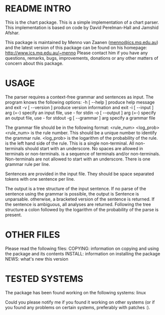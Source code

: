 # README INTRO

This is the chart package.  This is a simple implementation of a chart
parser.  This implementation is based on code by David Perelman-Hall
and Jamshid Afshar.

This package is maintained by
    Menno van Zaanen (menno@ics.mq.edu.au)
and the latest version of this package can be found on his homepage:
    http://www.ics.mq.edu.au/~menno
Please contact him if you have any questions, remarks, bugs,
improvements, donations or any other matters of concern about this
package.


# USAGE

The parser requires a context-free grammar and sentences as input.
The program knows the following options:
  -h [ --help ]            produce help message and exit
  -v [ --version ]         produce version information and exit
  -i [ --input ] arg (=-)  specify an input file, use - for stdin
  -o [ --output ] arg (=-) specify an output file, use - for stdout
  -g [ --grammar ] arg     specify a grammar file

The grammar file should be in the following format:
    <rule_num> <log_prob> <lhs> <rhs>
<rule_num> is the rule number.  This should be a unique number to
identify the grammar rule.  <log_prob> is the logarithm of the
probability of the rule.  <lhs> is the left hand side of the rule.
This is a single non-terminal.  All non-terminals should start with an
underscore.  No spaces are allowed in terminals or non-terminals.
<rhs> is a sequence of terminals and/or non-terminals.  Non-terminals
are not allowed to start with an underscore.  There is one grammar
rule per line.

Sentences are provided in the input file.  They should be space
separated tokens with one sentence per line.

The output is a tree structure of the input sentence.  If no parse of
the sentence using the grammar is possible, the output is
    Sentence is unparsable.
otherwise, a bracketed version of the sentence is returned.  If the
sentence is ambiguous, all analyses are returned.  Following the tree
structure a colon followed by the logarithm of the probability of the
parse is present.


# OTHER FILES

Please read the following files:
COPYING: information on copying and using the package and its contents
INSTALL: information on installing the package
NEWS:    what's new this version


# TESTED SYSTEMS

The package has been found working on the following systems:
linux

Could you please notify me if you found it working on other systems
(or if you found any problems on certain systems, preferably with
patches :).
